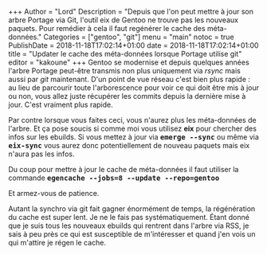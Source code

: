 +++
Author = "Lord"
Description = "Depuis que l'on peut mettre à jour son arbre Portage via Git, l'outil eix de Gentoo ne trouve pas les nouveaux paquets. Pour remédier à cela il faut regénérer le cache des méta-données."
Categories = ["gentoo", "git"]
menu = "main"
notoc = true
PublishDate = 2018-11-18T17:02:14+01:00
date = 2018-11-18T17:02:14+01:00
title = "Updater le cache des méta-données lorsque Portage utilise git"
editor = "kakoune"
+++
Gentoo se modernise et depuis quelques années l'arbre Portage peut-être transmis non plus uniquement via *rsync* mais aussi par *git* maintenant.
D'un point de vue réseau c'est bien plus rapide : au lieu de parcourir toute l'arborescence pour voir ce qui doit être mis à jour ou non, vous allez juste récupérer les commits depuis la dernière mise à jour.
C'est vraiment plus rapide.

Par contre lorsque vous faites ceci, vous n'aurez plus les méta-données de l'arbre.
Et ça pose soucis si comme moi vous utilisez **eix** pour chercher des infos sur les ebuilds.
Si vous mettez à jour via **<samp>emerge --sync</samp>** ou même via **<samp>eix-sync</samp>** vous aurez donc potentiellement de nouveau paquets mais eix n'aura pas les infos.

Du coup pour mettre à jour le cache de méta-données il faut utiliser la commande **<samp>egencache --jobs=8 --update --repo=gentoo</samp>**

Et armez-vous de patience.

Autant la synchro via git fait gagner énormément de temps, la régénération du cache est super lent.
Je ne le fais pas systématiquement.
Étant donné que je suis tous les nouveaux ebuilds qui rentrent dans l'arbre via RSS, je sais à peu près ce qui est susceptible de m'intéresser et quand j'en vois un qui m'attire je régen le cache.
